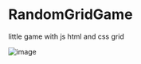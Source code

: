 # RandomGridGame
little game with js html and css grid




![image](https://user-images.githubusercontent.com/103471641/171924922-45c40c03-42c5-4bd2-87b3-b435f2695135.png)
